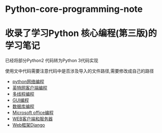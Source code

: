 # Python-core-programming-note
<h1>收录了学习Python 核心编程(第三版)的学习笔记</h1>
<p>已经将部分Python2 代码转为Python 3代码实现</p>
<p>使用文中代码需要注意代码中是否涉及导入的文件路径,需要修改成自己的路径</p>

<ul>
  <li><a href='python网络编程.txt'>python网络编程</a></li>
  <li><a href='英特网客户端编程'>英特网客户端编程</a></li>
  <li><a href='多线程编程'>多线程编程</a></li>
  <li><a href='GUI编程.txt'>GUI编程</a></li>
  <li><a href='数据库编程.txt'>数据库编程</a></li>
  <li><a href='Microsoft%20Office%20编程'>Microsoft office编程</a></li>
  <li><a href='WEB客户端和服务器.txt'>WEB客户端和服务器</a></li>
  <li><a href='Web框架Django.txt'>Web框架Django</a></li>
</ul>
